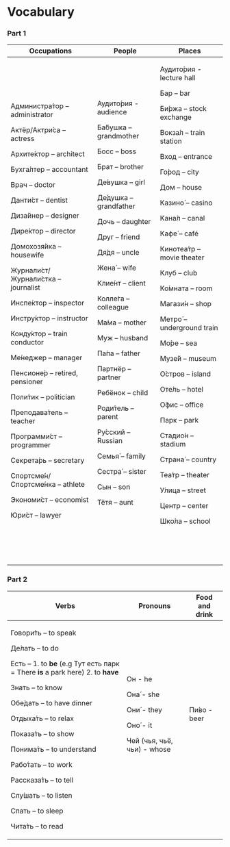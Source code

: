 <h1>Vocabulary</h1>


<!-- COMMENT: To add items to the columns, simply copy an existing item with its <p></p> tags. For example <p>Актёр - actor</p>, and then paste it before the </td> tag of the section. There are some empty <p></p> tags for you to use as well. These are marked: <p>&nbsp;</p>, so you can insert items in place of the &nbsp; part. END OF COMMENT -->

<!-- THIS IS THE FIRST TABLE -->
<h3>Part 1</h3>
<table class="table table-striped">
<thead>
<tr>
<th>Occupations</th>
<th>People</th>
<th>Places</th>
</tr>
</thead>
<tbody>
<tr>
<td>
<p>&nbsp;</p>
  <p>Администра́тор – administrator</p>
  <p>Актёр/Актри́са – actress</p>
  <p>Архите́ктор – architect</p>
  <p>Бухга́лтер – accountant</p>
  <p>Врач – doctor</p>
  <p>Данти́ст – dentist</p>
  <p>Диза́йнер – designer</p>
  <p>Дире́ктор – director</p>
  <p>Домохозя́йка – housewife</p>
  <p>Журнали́ст/Журнали́стка – journalist</p>
  <p>Инспе́ктор – inspector</p>
  <p>Инстру́ктор – instructor</p>
  <p>Конду́ктор –  train conductor</p>
  <p>Ме́неджер – manager</p>
  <p>Пенсионе́р – retired, pensioner</p>
  <p>Поли́тик – politician</p>
  <p>Преподава́тель – teacher</p>
  <p>Программи́ст – programmer</p>
  <p>Секрета́рь – secretary</p>
  <p>Спортсме́н/Спортсме́нка – athlete</p>
  <p>Экономи́ст – economist</p>
  <p>Юри́ст – lawyer</p>

<p>&nbsp;</p>
</td>
<td>
  <p></p>
  <p>Аудито́рия - audience</p>
<p>Ба́бушка – grandmother</p>
<p>Босс – boss</p>
<p>Брат – brother</p>
<p>Де́вушка – girl</p>
<p>Де́душка – grandfather</p>
<p>Дочь – daughter</p>
<p>Друг – friend</p>
<p>Дя́дя – uncle</p>
<p>Жена́ – wife</p>
<p>Клие́нт – client</p>
<p>Колле́га – colleague</p>
<p>Ма́ма – mother</p>
<p>Муж – husband</p>
<p>Па́па – father</p>
<p>Партнёр – partner</p>
<p>Ребёнок – child</p>
<p>Роди́тель – parent</p>
<p>Ру́сский – Russian</p>
<p>Семья́ – family</p>
<p>Сестра́ – sister</p>
  <p>Сын – son</p>
<p>Тётя – aunt</p>
  
<p>&nbsp;</p>
</td>
<td>
<p>Аудито́рия - lecture hall</p>
<p>Бар – bar</p>
<p>Би́ржа – stock exchange</p>
<p>Вокза́л – train station</p>
<p>Вход – entrance</p>
<p>Го́род – city</p>
<p>Дом – house</p>
<p>Казино́ – casino</p>
<p>Кана́л – canal</p>
<p>Кафе́ – café</p>
<p>Кинотеа́тр – movie theater</p>
<p>Клуб – club</p>
<p>Ко́мната – room</p>
<p>Магази́н – shop</p>
<p>Метро́ – underground train</p>
<p>Мо́ре – sea</p>
<p>Музе́й – museum</p>
<p>О́стров – island</p>
<p>Оте́ль – hotel</p>
<p>О́фис – office</p>
<p>Парк – park</p>
<p>Стадио́н – stadium</p>
<p>Страна́ – country</p>
<p>Теа́тр – theater</p>
<p>У́лица – street</p>
<p>Центр – center</p>
<p>Шко́ла – school</p>


<p>&nbsp;</p>
<p>&nbsp;</p>
</td>
</tr>
</tbody>
</table>

<!-- THIS IS THE SECOND TABLE -->
<!-- COMMENT: If you want to make a third table, just copy everything below here and paste it after -->
<h3>Part 2</h3>
<table class="table table-striped">
<thead>
<tr>
<th>Verbs</th>
<th>Pronouns</th>
<th>Food and drink</th>
</tr>
</thead>
<tbody>
<tr>
<td>
<p>Говори́ть – to speak</p>
<p>Де́лать – to do</p>
  <p>Есть – 1. to<strong> be</strong> (e.g Тут есть парк = There <strong>is</strong> a park here) 2. to<strong> have</strong></p>
<p>Знать – to know</p>
<p>Обе́дать – to have dinner</p>
<p>Отдыха́ть – to relax</p>
<p>Показа́ть – to show</p>
<p>Понима́ть – to understand</p>
<p>Рабо́тать – to work</p>
<p>Рассказа́ть  – to tell</p>
<p>Слу́шать – to listen</p>
<p>Спать – to sleep</p>
<p>Чита́ть – to read</p>

</td>
<td>
<p>Он - he</p>
<p>Она́ - she</p>
<p>Они́ - they</p>
<p>Оно́ - it</p>
<p>Чей (чья, чьё, чьи) - whose</p>
<p>&nbsp;</p>
<p>&nbsp;</p>
</td>
<td>
<p>Пи́во - beer</p>
<p>&nbsp;</p>
<p>&nbsp;</p>
</td>
</tr>
</tbody>
</table>
